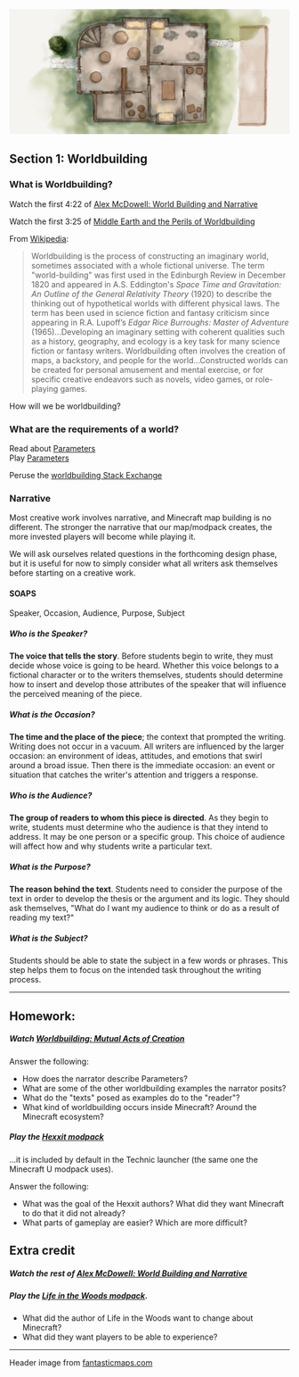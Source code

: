 <img src="images/5.jpg">

## Section 1: Worldbuilding

### What is Worldbuilding?

Watch the first 4:22 of [Alex McDowell: World Building and Narrative](https://vimeo.com/141454667)

Watch the first 3:25 of [Middle Earth and the Perils of Worldbuilding](https://www.youtube.com/watch?v=mA6MQHNM2yE)

From [Wikipedia](https://en.wikipedia.org/wiki/Worldbuilding):

> Worldbuilding is the process of constructing an imaginary world, sometimes associated with a whole fictional universe. The term "world-building" was first used in the Edinburgh Review in December 1820 and appeared in A.S. Eddington's *Space Time and Gravitation: An Outline of the General Relativity Theory* (1920) to describe the thinking out of hypothetical worlds with different physical laws. The term has been used in science fiction and fantasy criticism since appearing in R.A. Lupoff’s *Edgar Rice Burroughs: Master of Adventure* (1965)...Developing an imaginary setting with coherent qualities such as a history, geography, and ecology is a key task for many science fiction or fantasy writers. Worldbuilding often involves the creation of maps, a backstory, and people for the world...Constructed worlds can be created for personal amusement and mental exercise, or for specific creative endeavors such as novels, video games, or role-playing games.

How will we be worldbuilding?

### What are the requirements of a world?

Read about [Parameters](http://www.wired.com/2012/05/parameters-flash-game/)  
Play [Parameters](http://nekogames.jp/g.html?gid=PRM)

Peruse the [worldbuilding Stack Exchange](http://worldbuilding.stackexchange.com/)

### Narrative

Most creative work involves narrative, and Minecraft map building is no different. The stronger the narrative that our map/modpack creates, the more invested players will become while playing it.

We will ask ourselves related questions in the forthcoming design phase, but it is useful for now to simply consider what all writers ask themselves before starting on a creative work.

#### SOAPS

Speaker, Occasion, Audience, Purpose, Subject

##### Who is the Speaker?

**The voice that tells the story**. Before students begin to write, they must decide whose voice is going to be heard. Whether this voice belongs to a fictional character or to the writers themselves, students should determine how to insert and develop those attributes of the speaker that will influence the perceived meaning of the piece.

##### What is the Occasion?

**The time and the place of the piece**; the context that prompted the writing. Writing does not occur in a vacuum. All writers are influenced by the larger occasion: an environment of ideas, attitudes, and emotions that swirl around a broad issue. Then there is the immediate occasion: an event or situation that catches the writer's attention and triggers a response.

##### Who is the Audience? 

**The group of readers to whom this piece is directed**. As they begin to write, students must determine who the audience is that they intend to address. It may be one person or a specific group. This choice of audience will affect how and why students write a particular text.

##### What is the Purpose?

**The reason behind the text**. Students need to consider the purpose of the text in order to develop the thesis or the argument and its logic. They should ask themselves, "What do I want my audience to think or do as a result of reading my text?"

##### What is the Subject? 

Students should be able to state the subject in a few words or phrases. This step helps them to focus on the intended task throughout the writing process.

---

<!--BREAK-->

## Homework:

##### Watch [Worldbuilding: Mutual Acts of Creation](https://vimeo.com/63532147)

Answer the following:

* How does the narrator describe Parameters?
* What are some of the other worldbuilding examples the narrator posits?
* What do the "texts" posed as examples do to the "reader"?
* What kind of worldbuilding occurs inside Minecraft? Around the Minecraft ecosystem?

##### Play the [Hexxit modpack](http://www.technicpack.net/modpack/hexxit.552552)

...it is included by default in the Technic launcher (the same one the Minecraft U modpack uses).

Answer the following:

* What was the goal of the Hexxit authors? What did they want Minecraft to do that it did not already?
* What parts of gameplay are easier? Which are more difficult?

## Extra credit

##### Watch the rest of [Alex McDowell: World Building and Narrative](https://vimeo.com/141454667)

##### Play the [Life in the Woods modpack](http://www.lifeinthewoods.ca/).

* What did the author of Life in the Woods want to change about Minecraft? 
* What did they want players to be able to experience?

---

Header image from [fantasticmaps.com](http://www.fantasticmaps.com/)
